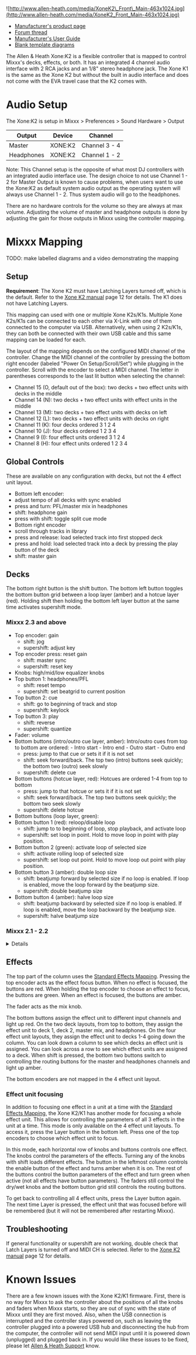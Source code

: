 ![http://www.allen-heath.com/media/XoneK2\_Front\_Main-463x1024.jpg](http://www.allen-heath.com/media/XoneK2_Front_Main-463x1024.jpg)

  - [Manufacturer's product
    page](http://www.allen-heath.com/ahproducts/xonek2/)
  - [Forum thread](http://mixxx.org/forums/viewtopic.php?f=7&t=3776)
  - [Manufacturer's User
    Guide](http://www.allen-heath.com/media/Xone+K2_UG_AP8509_2.pdf)
  - [Blank template
    diagrams](http://www.allen-heath.com/media/Xone+K2+Blank+Overlays.zip)

The Allen & Heath Xone:K2 is a flexible controller that is mapped to
control Mixxx's decks, effects, or both. It has an integrated 4 channel
audio interface with 2 RCA jacks and an 1/8" stereo headphone jack. The
Xone K1 is the same as the Xone K2 but without the built in audio
interface and does not come with the EVA travel case that the K2 comes
with.

# Audio Setup

The Xone:K2 is setup in Mixxx \> Preferences \> Sound Hardware \> Output

| Output     | Device  | Channel       |
| ---------- | ------- | ------------- |
| Master     | XONE:K2 | Channel 3 - 4 |
| Headphones | XONE:K2 | Channel 1 - 2 |

Note: This Channel setup is the opposite of what most DJ controllers
with an integrated audio interface use. The design choice to not use
Channel 1 - 2 for Master Output is known to cause problems, when users
want to use the Xone:K2 as default system audio output as the operating
system will always use Channel 1 - 2. Thus system audio will go to the
headphones.

There are no hardware controls for the volume so they are always at max
volume. Adjusting the volume of master and headphone outputs is done by
adjusting the gain for those outputs in Mixxx using the controller
mapping.

# Mixxx Mapping

TODO: make labelled diagrams and a video demonstrating the mapping

## Setup

**Requirement**: The Xone K2 must have Latching Layers turned off, which
is the default. Refer to the [Xone K2
manual](https://allen-heath.com/media/Xone+K2_UG_AP8509_2.pdf) page 12
for details. The K1 does not have Latching Layers.

This mapping can used with one or multiple Xone K2s/K1s. Multiple Xone
K2s/K1s can be connected to each other via X-Link with one of them
connected to the computer via USB. Alternatively, when using 2 K2s/K1s,
they can both be connected with their own USB cable and this same
mapping can be loaded for each.

The layout of the mapping depends on the configured MIDI channel of the
controller. Change the MIDI channel of the controller by pressing the
bottom right encoder (labeled "Power On Setup/Scroll/Set") while
plugging in the controller. Scroll with the encoder to select a MIDI
channel. The letter in parentheses corresponds to the last lit button
when selecting the channel:

  - Channel 15 (O, default out of the box): two decks + two effect units
    with decks in the middle
  - Channel 14 (N): two decks + two effect units with effect units in
    the middle
  - Channel 13 (M): two decks + two effect units with decks on left
  - Channel 12 (L): two decks + two effect units with decks on right
  - Channel 11 (K): four decks ordered 3 1 2 4
  - Channel 10 (J): four decks ordered 1 2 3 4
  - Channel 9 (I): four effect units ordered 3 1 2 4
  - Channel 8 (H): four effect units ordered 1 2 3 4

## Global Controls

These are available on any configuration with decks, but not the 4
effect unit layout.

  - Bottom left encoder:
  - adjust tempo of all decks with sync enabled
  - press and turn: PFL/master mix in headphones
  - shift: headphone gain
  - press with shift: toggle split cue mode
  - Bottom right encoder
  - scroll through tracks in library
  - press and release: load selected track into first stopped deck
  - press and hold: load selected track into a deck by pressing the play
    button of the deck
  - shift: master gain

## Decks

The bottom right button is the shift button. The bottom left button
toggles the bottom button grid between a loop layer (amber) and a hotcue
layer (red). Holding shift then holding the bottom left layer button at
the same time activates supershift mode.

### Mixxx 2.3 and above

  - Top encoder: gain
      - shift: jog
      - supershift: adjust key
  - Top encoder press: reset gain
      - shift: master sync
      - supershift: reset key
  - Knobs: high/mid/low equalizer knobs
  - Top button 1: headphones/PFL
      - shift: reset tempo
      - supershift: set beatgrid to current position
  - Top button 2: cue
      - shift: go to beginning of track and stop
      - supershift: keylock
  - Top button 3: play
      - shift: reverse
      - supershift: quantize
  - Fader: volume
  - Bottom buttons (intro/outro cue layer, amber): Intro/outro cues from top to bottom are ordered:
          - Intro start
          - Intro end
          - Outro start
          - Outro end
      - press: jump to that cue or sets it if it is not set
      - shift: seek forward/back. The top two (intro) buttons seek quickly; the bottom two (outro) seek slowly
      - supershift: delete cue
  - Bottom buttons (hotcue layer, red): Hotcues are ordered 1-4 from top to bottom
      - press: jump to that hotcue or sets it if it is not set
      - shift: seek forward/back. The top two buttons seek quickly; the bottom two seek slowly
      - supershift: delete hotcue
  - Bottom buttons (loop layer, green):
  - Bottom button 1 (red): reloop/disable loop
      - shift: jump to to beginning of loop, stop playback, and activate loop
      - supershift: set loop in point. Hold to move loop in point with play position.
  - Bottom button 2 (green): activate loop of selected size
      - shift: activate rolling loop of selected size
      - supershift: set loop out point. Hold to move loop out point with play position.
  - Bottom button 3 (amber): double loop size
      - shift: beatjump forward by selected size if no loop is enabled. If loop is enabled, move the loop forward by the beatjump size.
      - supershift: double beatjump size
  - Bottom button 4 (amber): halve loop size
      - shift: beatjump backward by selected size if no loop is enabled. If loop is enabled, move the loop backward by the beatjump size.
      - supershift: halve beatjump size

### Mixxx 2.1 - 2.2

<details>

  - Top encoder: jog
      - shift: key
      - supershift: gain
  - Top encoder press: sync
      - shift: reset key
      - supershift: reset gain
  - Knobs: high/mid/low equalizer knobs
  - Top button 1: headphones/PFL
      - shift: reset tempo
      - supershift: set beatgrid to current position
  - Top button 2: cue
      - shift: go to beginning of track and stop
      - supershift: keylock
  - Top button 3: play
      - shift: reverse
      - supershift: quantize
  - Fader: volume
  - Bottom buttons (loop layer):
  - Bottom button 1 (red): reloop/disable loop
      - shift: jump to to beginning of loop, stop playback, and activate loop
      - supershift: set loop in point. Hold to move loop in point with play position.
  - Bottom button 2 (green): activate loop of selected size
      - shift: activate rolling loop of selected size
      - supershift: set loop out point. Hold to move loop out point with play position.
  - Bottom button 3 (amber): beatjump forward by selected size if no loop is enabled. If loop is enabled, move the loop forward by the beatjump size.
      - shift: double loop size
      - supershift: double beatjump size
  - Bottom button 4 (amber): beatjump backward by selected size if no loop is enabled. If loop is enabled, move the loop backward by the beatjump size.
      - shift: halve loop size
      - supershift: halve beatjump size
  - Bottom buttons (hotcue layer, red): activate hotcues 1-4 or set the hotcue if the is not one set yet
* shift: delete hotcues 1-4

</details>

## Effects

The top part of the column uses the [Standard Effects
Mapping](Standard%20Effects%20Mapping). Pressing the top encoder acts as
the effect focus button. When no effect is focused, the buttons are red.
When holding the top encoder to choose an effect to focus, the buttons
are green. When an effect is focused, the buttons are amber.

The fader acts as the mix knob.

The bottom buttons assign the effect unit to different input channels
and light up red. On the two deck layouts, from top to bottom, they
assign the effect unit to deck 1, deck 2, master mix, and headphones. On
the four effect unit layouts, they assign the effect unit to decks 1-4
going down the column. You can look down a column to see which decks an
effect unit is assigned. You can look across a row to see which effect
units are assigned to a deck. When shift is pressed, the bottom two
buttons switch to controlling the routing buttons for the master and
headphones channels and light up amber.

The bottom encoders are not mapped in the 4 effect unit layout.

### Effect unit focusing

In addition to focusing one effect in a unit at a time with the
[Standard Effects Mapping](Standard-Effects-Mapping.md), the Xone K2/K1
has another mode for focusing a whole effect unit. This allows for
controlling the parameters of all 3 effects in the unit at a time. This
mode is only available on the 4 effect unit layouts. To access it, press
the Layer button in the bottom left. Press one of the top encoders to
choose which effect unit to focus.

In this mode, each horizontal row of knobs and buttons controls one
effect. The knobs control the parameters of the effects. Turning any of
the knobs with shift loads different effects. The button in the leftmost
column controls the enable button of the effect and turns amber when it
is on. The rest of the buttons control the button parameters of the
effect and turn green when active (not all effects have button
parameters). The faders still control the dry/wet knobs and the bottom
button grid still controls the routing buttons.

To get back to controlling all 4 effect units, press the Layer button
again. The next time Layer is pressed, the effect unit that was focused
before will be remembered (but it will not be remembered after
restarting Mixxx).

## Troubleshooting

If general functionality or supershift are not working, double check that Latch
Layers is turned off and MIDI CH is selected. Refer to the [Xone K2
manual](https://allen-heath.com/media/Xone+K2_UG_AP8509_2.pdf) page 12
for details.

# Known Issues

There are a few known issues with the Xone K2/K1 firmware. First, there
is no way for Mixxx to ask the controller about the positions of all the
knobs and faders when Mixxx starts, so they are out of sync with the
state of Mixxx until they are first moved. Also, when the USB connection
is interrupted and the controller stays powered on, such as leaving the
controller plugged into a powered USB hub and disconnecting the hub from
the computer, the controller will not send MIDI input until it is
powered down (unplugged) and plugged back in. If you would like these
issues to be fixed, please let [Allen & Heath
Support](https://www.allen-heath.com/support/) know.
